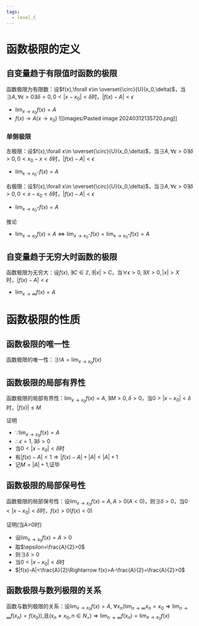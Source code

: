 ```yaml
---
tags: 
  - level_C
---
```


# 函数极限的定义

## 自变量趋于有限值时函数的极限

函数极限为有限数：设$f(x),\forall x\in  \overset{\circ}{U}(x_0,\delta)$，当$\exists A,\forall \epsilon>0\exists \delta>0,0<|x-x_0|<\delta$时，$|f(x)-A|<\epsilon$
  - $\lim_{x\to x_0}f(x)=A$
  - $f(x)\to A(x\to x_0)$
![[images/Pasted image 20240312135720.png]]

### 单侧极限

左极限：设$f(x),\forall x\in  \overset{\circ}{U}(x_0,\delta)$，当$\exists A,\forall \epsilon>0\exists \delta>0,0<x_0-x<\delta$时，$|f(x)-A|<\epsilon$
- $\lim_{x\to x_0^-}f(x)=A$

右极限：设$f(x),\forall x\in  \overset{\circ}{U}(x_0,\delta)$，当$\exists A,\forall \epsilon>0\exists \delta>0,0<x-x_0<\delta$时，$|f(x)-A|<\epsilon$
- $\lim_{x\to x_0^+}f(x)=A$

推论
- $\lim_{x\to x_0}f(x)=A\iff \lim_{x\to x_0^-}f(x)=\lim_{x\to x_0^+}f(x)=A$

## 自变量趋于无穷大时函数的极限

函数极限为无穷大：设$f(x),\exists C\in \mathbb{Z},\exists|x|>C$，当$\forall \epsilon>0,\exists X>0,|x|>X$时，$|f(x)-A|<\epsilon$
- $\lim_{x\to \infty}f(x)=A$

# 函数极限的性质

## 函数极限的唯一性
函数极限的唯一性：$\exists ! A=\lim_{x\to x_0}f(x)$
## 函数极限的局部有界性
函数极限的局部有界性：$\lim_{x\to x_0}f(x)=A,\exists M>0,\delta>0$，当$0>|x-x_0|<\delta$时，$|f(x)|\leq M$

证明
- $\because\lim_{x\to x_0}f(x)=A$
- $\therefore\epsilon=1,\exists \delta>0$
- 当$0<|x-x_0|<\delta$时
- 有$|f(x)-A|<1\Rightarrow|f(x)-A|+|A|<|A|+1$
- 记$M=|A|+1$,证毕
## 函数极限的局部保号性
函数极限的局部保号性：设$\lim_{x\to x_0}f(x)=A,A>0(A<0)$，则$\exists \delta>0$，当$0<|x-x_0|<\delta$时，$f(x)>0(f(x)<0)$

证明(当A>0时)
- 设$\lim_{x\to x_0}f(x)=A>0$
- 取$\epsilon=\frac{A}{2}>0$
- 则$\exists \delta >0$
- 当$0<|x-x_0|<\delta$时
- $|f(x)-A|<\frac{A}{2}\Rightarrow f(x)>A-\frac{A}{2}=\frac{A}{2}>0$

## 函数极限与数列极限的关系

函数与数列极限的关系：设$\lim_{x\to x_0}f(x)=A$, $\forall{x_n​}(\lim_{n\to\infty}x_n​=x_0​\Rightarrow\lim_{n\to\infty}f(x_n​)=f(x_0​))$,且$(x_n\neq x_0,n\in N_+)\Rightarrow\lim_{n\to\infty}f(x_n)=\lim_{x\to x_0}f(x)$

